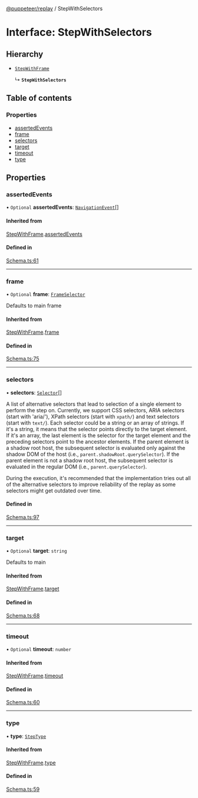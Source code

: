 [@puppeteer/replay](../README.md) / StepWithSelectors

# Interface: StepWithSelectors

## Hierarchy

- [`StepWithFrame`](Schema.StepWithFrame.md)

  ↳ **`StepWithSelectors`**

## Table of contents

### Properties

- [assertedEvents](StepWithSelectors.md#assertedevents)
- [frame](StepWithSelectors.md#frame)
- [selectors](StepWithSelectors.md#selectors)
- [target](StepWithSelectors.md#target)
- [timeout](StepWithSelectors.md#timeout)
- [type](StepWithSelectors.md#type)

## Properties

### assertedEvents

• `Optional` **assertedEvents**: [`NavigationEvent`](Schema.NavigationEvent.md)[]

#### Inherited from

[StepWithFrame](Schema.StepWithFrame.md).[assertedEvents](Schema.StepWithFrame.md#assertedevents)

#### Defined in

[Schema.ts:61](https://github.com/puppeteer/replay/blob/main/src/Schema.ts#L61)

---

### frame

• `Optional` **frame**: [`FrameSelector`](../modules/Schema.md#frameselector)

Defaults to main frame

#### Inherited from

[StepWithFrame](Schema.StepWithFrame.md).[frame](Schema.StepWithFrame.md#frame)

#### Defined in

[Schema.ts:75](https://github.com/puppeteer/replay/blob/main/src/Schema.ts#L75)

---

### selectors

• **selectors**: [`Selector`](../modules/Schema.md#selector)[]

A list of alternative selectors that lead to selection of a single element
to perform the step on. Currently, we support CSS selectors, ARIA selectors
(start with 'aria/'), XPath selectors (start with `xpath/`) and text
selectors (start with `text/`). Each selector could be a string or an array
of strings. If it's a string, it means that the selector points directly to
the target element. If it's an array, the last element is the selector for
the target element and the preceding selectors point to the ancestor
elements. If the parent element is a shadow root host, the subsequent
selector is evaluated only against the shadow DOM of the host (i.e.,
`parent.shadowRoot.querySelector`). If the parent element is not a shadow
root host, the subsequent selector is evaluated in the regular DOM (i.e.,
`parent.querySelector`).

During the execution, it's recommended that the implementation tries out
all of the alternative selectors to improve reliability of the replay as
some selectors might get outdated over time.

#### Defined in

[Schema.ts:97](https://github.com/puppeteer/replay/blob/main/src/Schema.ts#L97)

---

### target

• `Optional` **target**: `string`

Defaults to main

#### Inherited from

[StepWithFrame](Schema.StepWithFrame.md).[target](Schema.StepWithFrame.md#target)

#### Defined in

[Schema.ts:68](https://github.com/puppeteer/replay/blob/main/src/Schema.ts#L68)

---

### timeout

• `Optional` **timeout**: `number`

#### Inherited from

[StepWithFrame](Schema.StepWithFrame.md).[timeout](Schema.StepWithFrame.md#timeout)

#### Defined in

[Schema.ts:60](https://github.com/puppeteer/replay/blob/main/src/Schema.ts#L60)

---

### type

• **type**: [`StepType`](../enums/Schema.StepType.md)

#### Inherited from

[StepWithFrame](Schema.StepWithFrame.md).[type](Schema.StepWithFrame.md#type)

#### Defined in

[Schema.ts:59](https://github.com/puppeteer/replay/blob/main/src/Schema.ts#L59)
